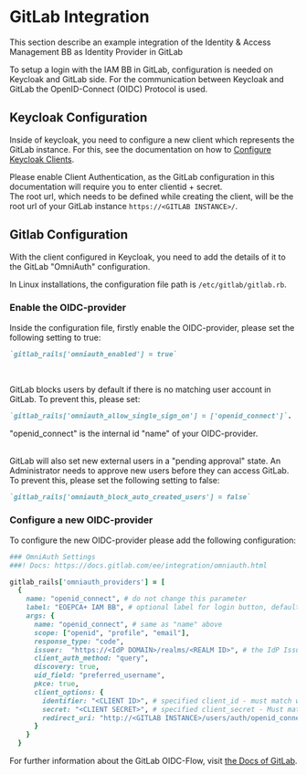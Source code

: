 # GitLab Integration

This section describe an example integration of the Identity & Access Management BB as Identity Provider in GitLab

To setup a login with the IAM BB in GitLab, configuration is needed on Keycloak and GitLab side.  For the communication between Keycloak and GitLab the OpenID-Connect (OIDC) Protocol is used.

## Keycloak Configuration

Inside of keycloak, you need to configure a new client which represents the GitLab instance. For this, see the documentation on how to [Configure Keycloak Clients](../../admin/keycloak/keycloak-configuration.md#configure-a-client-).

Please enable Client Authentication, as the GitLab configuration in this documentation will require you to enter clientid + secret.\
The root url, which needs to be defined while creating the client, will be the root url of your GitLab instance `https://<GITLAB INSTANCE>/`.

## Gitlab Configuration

With the client configured in Keycloak, you need to add the details of it to the GitLab "OmniAuth" configuration.

In Linux installations, the configuration file path is `/etc/gitlab/gitlab.rb`.

### Enable the OIDC-provider

Inside the configuration file, firstly enable the OIDC-provider, please set the following setting to true:

```ruby
`gitlab_rails['omniauth_enabled'] = true`
```

</br>

GitLab blocks users by default if there is no matching user account in GitLab. To prevent this, please set: 

```ruby
`gitlab_rails['omniauth_allow_single_sign_on'] = ['openid_connect']`.
```
"openid_connect" is the internal id "name" of your OIDC-provider.
</br>
</br>

GitLab will also set new external users in a "pending approval" state. An Administrator needs to approve new users before they can access GitLab. To prevent this, please set the following setting to false: 

```ruby
`gitlab_rails['omniauth_block_auto_created_users'] = false`
```

### Configure a new OIDC-provider

To configure the new OIDC-provider please add the following configuration:

```ruby
### OmniAuth Settings
###! Docs: https://docs.gitlab.com/ee/integration/omniauth.html

gitlab_rails['omniauth_providers'] = [
  {
    name: "openid_connect", # do not change this parameter
    label: "EOEPCA+ IAM BB", # optional label for login button, defaults to "Openid Connect"
    args: {
      name: "openid_connect", # same as "name" above
      scope: ["openid", "profile", "email"],
      response_type: "code",
      issuer:  "https://<IdP DOMAIN>/realms/<REALM ID>", # the IdP Issuer URL
      client_auth_method: "query",
      discovery: true,
      uid_field: "preferred_username",
      pkce: true,
      client_options: {
        identifier: "<CLIENT ID>", # specified client_id - must match with the IdP configuration
        secret: "<CLIENT SECRET>", # specified client_secret - Must match with the IdP configuration
        redirect_uri: "http://<GITLAB INSTANCE>/users/auth/openid_connect/callback"
      }
    }
  }
```

For further information about the GitLab OIDC-Flow, visit [the Docs of GitLab](https://docs.gitlab.com/ee/administration/auth/oidc.html).
